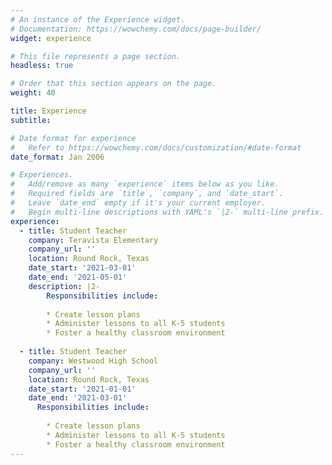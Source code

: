 ```yaml
---
# An instance of the Experience widget.
# Documentation: https://wowchemy.com/docs/page-builder/
widget: experience

# This file represents a page section.
headless: true

# Order that this section appears on the page.
weight: 40

title: Experience
subtitle:

# Date format for experience
#   Refer to https://wowchemy.com/docs/customization/#date-format
date_format: Jan 2006

# Experiences.
#   Add/remove as many `experience` items below as you like.
#   Required fields are `title`, `company`, and `date_start`.
#   Leave `date_end` empty if it's your current employer.
#   Begin multi-line descriptions with YAML's `|2-` multi-line prefix.
experience:
  - title: Student Teacher 
    company: Teravista Elementary
    company_url: ''
    location: Round Rock, Texas 
    date_start: '2021-03-01'
    date_end: '2021-05-01'
    description: |2-
        Responsibilities include:
        
        * Create lesson plans 
        * Administer lessons to all K-5 students
        * Foster a healthy classroom environment
        
  - title: Student Teacher
    company: Westwood High School 
    company_url: ''
    location: Round Rock, Texas
    date_start: '2021-01-01'
    date_end: '2021-03-01'
      Responsibilities include:
        
        * Create lesson plans 
        * Administer lessons to all K-5 students
        * Foster a healthy classroom environment
---
```

